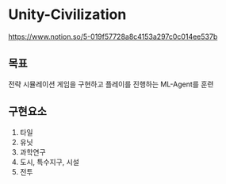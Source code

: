 # Unity-Civilization

https://www.notion.so/5-019f57728a8c4153a297c0c014ee537b

## 목표
전략 시뮬레이션 게임을 구현하고 플레이를 진행하는 ML-Agent를 훈련

## 구현요소
1. 타일
2. 유닛
3. 과학연구
4. 도시, 특수지구, 시설
5. 전투

